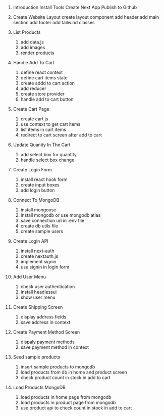 1. Introduction
   Install Tools
   Create Next App
   Publish to Github
2. Create Website Layout
   create layout component
   add header
   add main section
   add footer
   add tailwind classes
3. List Products

   1. add data.js
   2. add images
   3. render products

4. Handle Add To Cart
   1. define react context
   2. define cart items state
   3. create addd to cart action
   4. add reducer
   5. create store provider
   6. handle add to cart button
5. Create Cart Page
   1. create cart.js
   2. use context to get cart items
   3. list items in cart items
   4. redirect to cart screen after add to cart
6. Update Quanity In The Cart
   1. add select box for quantity
   2. handle select box change
7. Create Login Form
   1. install react hook form
   2. create input boxes
   3. add login button
8. Connect To MongoDB
   1. install mongoose
   2. install mongodb or use mongodb atlas
   3. save connection url in .env file
   4. create db utils file
   5. create sample users
9. Create Login API
   1. install next-auth
   2. create nextauth.js
   3. implement signin
   4. use signin in login form
10. Add User Menu
    1. check user authentication
    2. install headlessui
    3. show user menu
11. Create Shipping Screen
    1. display address fields
    2. save address in context
12. Create Payment Method Screen
    1. dispaly payment methods
    2. save payment method in context
13. Seed sample products
    1. insert sample products to mongodb
    2. load products from db in home and product screen
    3. check product count in stock in add to cart
14. Load Products MongoDB
    1. load products in home page from mongodb
    2. load products in product page from mongodb
    3. use product api to check count in stock in add to cart
